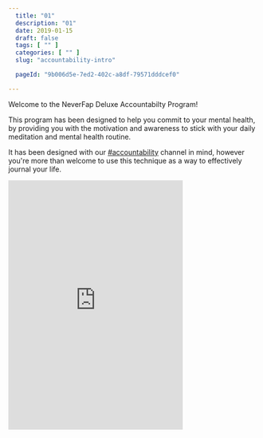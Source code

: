 ```yaml
---
  title: "01"
  description: "01"
  date: 2019-01-15
  draft: false
  tags: [ "" ]
  categories: [ "" ]
  slug: "accountability-intro"

  pageId: "9b006d5e-7ed2-402c-a8df-79571dddcef0"

---
```


Welcome to the NeverFap Deluxe Accountabilty Program!

This program has been designed to help you commit to your mental health, by providing you with the motivation and awareness to stick with your daily meditation and mental health routine.

It has been designed with our <a class="link" href="https://discord.gg/YETRkSj">#accountability</a> channel in mind, however you're more than welcome to use this technique as a way to effectively journal your life.

<iframe src="https://discordapp.com/widget?id=548970920115699742&theme=dark" width="350" height="500" allowtransparency="true" frameborder="0"></iframe>
